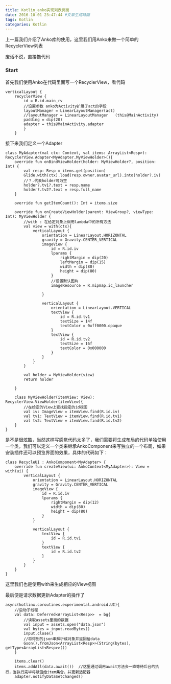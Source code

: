 ```yaml
---
title: Kotlin_anko实现列表页面
date: 2016-10-01 23:47:44 #文章生成時間
tags: Kotlin
categories: Kotlin
---
```


上一篇我们介绍了Anko库的使用，这里我们用Anko来做一个简单的RecyclerView列表

废话不说，直接撸代码

### Start

首先我们使用Anko在代码里面写一个RecyclerView，看代码

    verticalLayout {
	    recyclerView {
	        id = R.id.main_rv
	        //设置参数 anko为Activity扩展了act的字段
	        layoutManager = LinearLayoutManager(act)
			//layoutManager = LinearLayoutManager	(this@MainActivity)
            padding = dip(20)
            adapter = this@MainActivity.adapter
            }
        }

接下来我们定义一个Adapter

	class MyAdapter(val ctx: Context, val items: ArrayList<Resp>): RecyclerView.Adapter<MyAdapter.MyViewHolder>(){
	    override fun onBindViewHolder(holder: MyViewHolder?, position: Int) {
	        val resp: Resp = items.get(position)
	        Glide.with(ctx).load(resp.owner.avatar_url).into(holder?.iv)
			//？.代表holder可为空
	        holder?.tv1?.text = resp.name
	        holder?.tv2?.text = resp.full_name
	    }
	
	    override fun getItemCount(): Int = items.size
	
	    override fun onCreateViewHolder(parent: ViewGroup?, viewType: Int): MyViewHolder {
	        //with : 在给定对象上调用lambda中的所有方法
	        val view = with(ctx){
	            verticalLayout {
	                orientation = LinearLayout.HORIZONTAL
	                gravity = Gravity.CENTER_VERTICAL
	                imageView {
	                    id = R.id.iv
	                    lparams {
	                        rightMargin = dip(20)
	                        leftMargin = dip(15)
	                        width = dip(80)
	                        height = dip(80)
	                    }
	                    //设置默认图片
	                    imageResource = R.mipmap.ic_launcher
	
	                }
	
	                verticalLayout {
	                    orientation = LinearLayout.VERTICAL
	                    textView {
	                        id = R.id.tv1
	                        textSize = 14f
	                        textColor = 0xff0000.opaque
	                    }
	                    textView {
	                        id = R.id.tv2
	                        textSize = 16f
	                        textColor = 0x000000
	                    }
	                }
	            }
	        }
	
	        val holder = MyViewHolder(view)
	        return holder
	
	    }
	
	    class MyViewHolder(itemView: View): RecyclerView.ViewHolder(itemView){
	        //在给定的View上查找指定的id视图
	        val iv: ImageView = itemView.find(R.id.iv)
	        val tv1: TextView = itemView.find(R.id.tv1)
	        val tv2: TextView = itemView.find(R.id.tv2)
	    }
	}

是不是很炫酷，当然这样写感觉代码太多了，我们需要将生成布局的代码单独使用一个类，我们可以定义一个类来继承AnkoComponent来写独立的一个布局，如果安装插件还可以预览界面的效果，具体的代码如下：

	class RecycleUI : AnkoComponent<MyAdapter> {
	    override fun createView(ui: AnkoContext<MyAdapter>): View = with(ui) {
	        verticalLayout {
	            orientation = LinearLayout.HORIZONTAL
	            gravity = Gravity.CENTER_VERTICAL
	            imageView {
	                id = R.id.iv
	                lparams {
	                    rightMargin = dip(12)
	                    width = dip(80)
	                    height = dip(80)
	                }
	            }
	
	            verticalLayout {
	                textView {
	                    id = R.id.tv1
	                }
	                textView {
	                    id = R.id.tv2
	                }
	            }
	        }
	    }
	}
这里我们也是使用with来生成相应的View视图

最后便是请求数据更新Adapter的操作了

	async(kotlinx.coroutines.experimental.android.UI){
	    //启动子线程
	    val data: Deferred<ArrayList<Resp>>  = bg{
	        //读取assets里面的数据
	        val input = assets.open("data.json")
	        val bytes = input.readBytes()
	        input.close()
			//将得到的json串解析成对象并返回给data
	        Gson().fromJson<ArrayList<Resp>>(String(bytes), getType<ArrayList<Resp>>())
	    }
		
	    items.clear()
	    items.addAll(data.await())  //这里通过调用await方法会一直等待后台的执行，当执行完毕将赋值给item集合，并更新适配器
	    adapter.notifyDataSetChanged()

